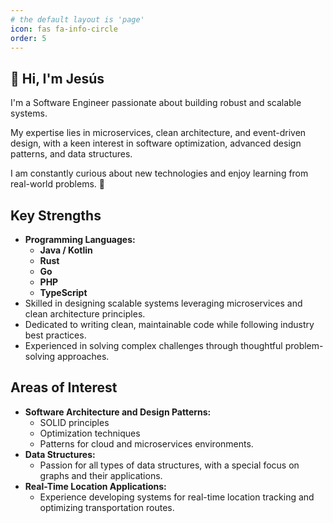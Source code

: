 ```yaml
---
# the default layout is 'page'
icon: fas fa-info-circle
order: 5
---
```


## 👋 **Hi, I'm Jesús**

I'm a Software Engineer passionate about building robust and scalable systems. 

My expertise lies in microservices, clean architecture, and event-driven design, with a keen interest in software optimization, advanced design patterns, and data structures.

I am constantly curious about new technologies and enjoy learning from real-world problems. 🚀

## Key Strengths
- **Programming Languages:**
  - **Java / Kotlin**
  - **Rust** 
  - **Go**
  - **PHP**
  - **TypeScript**
- Skilled in designing scalable systems leveraging microservices and clean architecture principles.
- Dedicated to writing clean, maintainable code while following industry best practices.
- Experienced in solving complex challenges through thoughtful problem-solving approaches.

## Areas of Interest
- **Software Architecture and Design Patterns:**
  - SOLID principles
  - Optimization techniques
  - Patterns for cloud and microservices environments.
- **Data Structures:**
  - Passion for all types of data structures, with a special focus on graphs and their applications.
- **Real-Time Location Applications:**
  - Experience developing systems for real-time location tracking and optimizing transportation routes.

